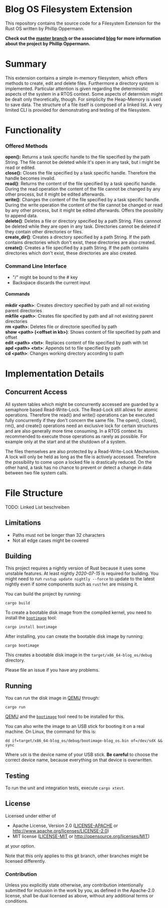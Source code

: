 # Blog OS Filesystem Extension

This repository contains the source code for a Filesystem Extension for the Rust OS written by Phillip Oppermann.

**Check out the [master branch](https://github.com/phil-opp/blog_os) or the associated [blog](https://os.phil-opp.com) for more  information about the project by Phillip Oppermann.**

# Summary
This extension contains a simple in-memory filesystem, which offers methods to create, edit and delete files. Furthermore a directory system is implemented. Particular attention is given regarding the deterministic aspects of the system in a RTOS context. Some aspects of determism might be dealt only theoretically, though. 
For simplicity the Heap-Memory is used to save data. The structure of a file itself is composed of a linked list.
A very limited CLI is provided for demonstrating and testing of the filesystem.


# Functionality
### Offered Methods
**open():** Returns a task specific handle to the file specified by the path String. The file cannot be deleted while it's open in any task, but i might be read or edited.    
**close():** Closes the file specified by a task specific handle. Therefore the handle becomes invalid.     
**read()**: Returns the content of the file specified by a task specific handle. During the read operation the content of the file cannot be changed by any other process, but it might be edited afterwards.    
**write()**: Changes the content of the file specified by a task specific handle. During the write operation the content of the file cannot be changed or read by any other process, but it might be edited afterwards. Offers the possibilty to append data.    
**delete()**: Deletes a file or directory specified by a path String. Files cannnot be deleted while they are open in any task. Directories cannot be deleted if they contain other directories or files.    
**create_dir()**: Creates a directory specified by a path String. If the path contains directories which don't exist, these directories are also created.    
**create()**: Creates a file specified by a path String. If the path contains directories which don't exist, these directories are also created.    


### Command Line Interface
- "/" might be bound to the # key
- Backspace discards the current input
#### Commands
**mkdir \<path\>**: Creates directory specified by path and all not existing parent directories    
**mkfile \<path\>**: Creates file specified by path and all not existing parent directories     
**rm \<path\>**: Deletes file or directorie specified by path    
**show \<path\> (\<offset in kb\>)**: Shows content of file specified by path and offset   
**edit \<path\> \<txt\>**: Replaces content of file specified by path with txt    
**apd \<path\> \<txt\>**: Appends txt to file specified by path     
**cd \<path\>**: Changes working directory according to path    

# Implementation Details
## Concurrent Access
All system tables which might be concurrently accessed are guarded by a semaphore based Read-Write-Lock. The Read-Lock still allows for atomic operations. Therefore the read() and write() operations can be executed fully concurrently if they don't concern the same file. The open(), close(), rm(), and create() operations need an exclusive lock for certain structures and are also generally more time consuming. In a RTOS context its recommended to execute those operations as rarely as possible. For example only at the start and at the shutdown of a system.

The files themselves are also protected by a Read-Write-Lock Mechanism. A lock will only be held as long as the file is actively accessed. Therefore the possibility to come upon a locked file is drastically reduced. On the other hand, a task has no chance to prevent or detect a change in data between two file system calls.


# File Structure
TODO: Linked List beschreiben

## Limitations
- Paths must not be longer than 32 characters
- Not all edge cases might be covered

## Building

This project requires a nightly version of Rust because it uses some unstable features. At least nightly _2020-07-15_ is required for building. You might need to run `rustup update nightly --force` to update to the latest nightly even if some components such as `rustfmt` are missing it.

You can build the project by running:

```
cargo build
```

To create a bootable disk image from the compiled kernel, you need to install the [`bootimage`] tool:

[`bootimage`]: https://github.com/rust-osdev/bootimage

```
cargo install bootimage
```

After installing, you can create the bootable disk image by running:

```
cargo bootimage
```

This creates a bootable disk image in the `target/x86_64-blog_os/debug` directory.

Please file an issue if you have any problems.

## Running

You can run the disk image in [QEMU] through:

[QEMU]: https://www.qemu.org/

```
cargo run
```

[QEMU] and the [`bootimage`] tool need to be installed for this.

You can also write the image to an USB stick for booting it on a real machine. On Linux, the command for this is:

```
dd if=target/x86_64-blog_os/debug/bootimage-blog_os.bin of=/dev/sdX && sync
```

Where `sdX` is the device name of your USB stick. **Be careful** to choose the correct device name, because everything on that device is overwritten.

## Testing

To run the unit and integration tests, execute `cargo xtest`.

## License

Licensed under either of

- Apache License, Version 2.0 ([LICENSE-APACHE](LICENSE-APACHE) or
  http://www.apache.org/licenses/LICENSE-2.0)
- MIT license ([LICENSE-MIT](LICENSE-MIT) or http://opensource.org/licenses/MIT)

at your option.

Note that this only applies to this git branch, other branches might be licensed differently.

### Contribution

Unless you explicitly state otherwise, any contribution intentionally submitted for inclusion in the work by you, as defined in the Apache-2.0 license, shall be dual licensed as above, without any additional terms or conditions.
